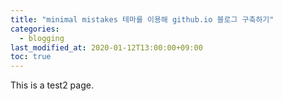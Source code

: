 ```yaml
---
title: "minimal mistakes 테마를 이용해 github.io 블로그 구축하기"
categories: 
  - blogging
last_modified_at: 2020-01-12T13:00:00+09:00
toc: true
---
```

This is a test2 page.
